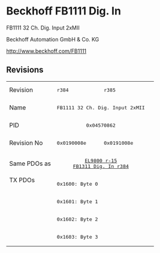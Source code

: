 # Beckhoff FB1111 Dig. In

FB1111 32 Ch. Dig. Input 2xMII

Beckhoff Automation GmbH & Co. KG

http://www.beckhoff.com/FB1111

## Revisions
<table>
<tr >
<td>Revision</td>
<td><pre>r384</pre></td>
<td><pre>r385</pre></td>
</tr>
<tr >
<td>Name</td>
<td colspan=2 align="center"><pre>FB1111 32 Ch. Dig. Input 2xMII</pre></td>
</tr>
<tr >
<td>PID</td>
<td colspan=2 align="center"><pre>0x04570862</pre></td>
</tr>
<tr >
<td>Revision No</td>
<td><pre>0x0190008e</pre></td>
<td><pre>0x0191008e</pre></td>
</tr>
<tr >
<td>Same PDOs as</td>
<td colspan=2 align="center"><pre><a href="EL9800">EL9800 r-15</a><br/><a href="FB1311+Dig.+In">FB1311 Dig. In r384</a></pre></td>
</tr>
<tr class="txpdo pdosection">
<td rowspan=4 valign=top>TX PDOs</td>
<td colspan=2 align="left"><pre>0x1600: Byte 0</pre></td>
<td></td>
</tr>
<tr class="txpdo pdosection">
<td colspan=2 align="left"><pre>0x1601: Byte 1</pre></td>
</tr>
<tr class="txpdo pdosection">
<td colspan=2 align="left"><pre>0x1602: Byte 2</pre></td>
</tr>
<tr class="txpdo pdosection">
<td colspan=2 align="left"><pre>0x1603: Byte 3</pre></td>
</tr>
</table>
